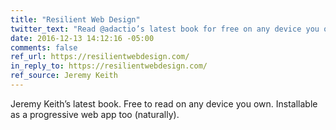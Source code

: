 ```yaml
---
title: "Resilient Web Design"
twitter_text: "Read @adactio’s latest book for free on any device you own. It’s installable as a #PWA too (naturally)."
date: 2016-12-13 14:12:16 -05:00
comments: false
ref_url: https://resilientwebdesign.com/
in_reply_to: https://resilientwebdesign.com/
ref_source: Jeremy Keith
---
```


Jeremy Keith’s latest book. Free to read on any device you own. Installable as a progressive web app too (naturally).
